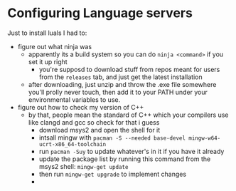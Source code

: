 # Configuring Language servers

Just to install luals I had to:
- figure out what ninja was
    - apparently its a build system so you can do `ninja <command>` if you set it up right
        - you're supposd to download stuff from repos meant for users from the `releases` tab, and just get the latest installation
    - after downloading, just unzip and throw the .exe file somewhere you'll prolly never touch, then add it to your PATH under your environmental variables to use.
- figure out how to check my version of C++
    - by that, people mean the standard of C++ which your compilers use like clangd and gcc so check for that i guess
        - download msys2 and open the shell for it
        - intsall mingw with `pacman -S --needed base-devel mingw-w64-ucrt-x86_64-toolchain`
        - run `pacman -Suy` to update whatever's in it if you have it already
        - update the package list by running this command from the msys2 shell: `mingw-get update`
        - then run `mingw-get upgrade` to implement changes
        - 
